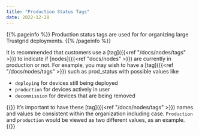 ```yaml
---
title: "Production Status Tags"
date: 2022-12-28
---
```


{{% pageinfo %}}
Production status tags are used for for organizing large Trustgrid deployments.
{{% /pageinfo %}}

It is recommended that customers use a [tag]({{<ref "/docs/nodes/tags" >}}) to indicate if [nodes]({{<ref "docs/nodes" >}}) are currently in production or not. For example, you may wish to have a [tag]({{<ref "/docs/nodes/tags" >}}) such as prod_status with possible values like

- `deploying` for devices still being deployed
- `production` for devices actively in user
- `decommission` for devices that are being removed

{{<alert>}}
It’s important to have these [tag]({{<ref "/docs/nodes/tags" >}}) names and values be consistent within the organization including case. `Production` and `production` would be viewed as two different values, as an example.
{{</alert>}}
